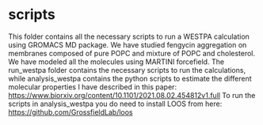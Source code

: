 # scripts
This folder contains all the necessary scripts to run a WESTPA calculation using GROMACS MD package.
We have studied fengycin aggregation on membranes composed of pure POPC and mixture of POPC and cholesterol.
We have modeled all the molecules using MARTINI forcefield. 
The run_westpa folder contains the necessary scripts to run the calculations, while analysis_westpa contains the python scripts
to estimate the different molecular properties I have described in this paper:
https://www.biorxiv.org/content/10.1101/2021.08.02.454812v1.full
To run the scripts in analysis_westpa you do need to install LOOS from  here:
https://github.com/GrossfieldLab/loos

